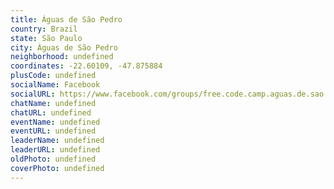 ```yaml
---
title: Águas de São Pedro
country: Brazil
state: São Paulo
city: Águas de São Pedro
neighborhood: undefined
coordinates: -22.60109, -47.875884
plusCode: undefined
socialName: Facebook
socialURL: https://www.facebook.com/groups/free.code.camp.aguas.de.sao.pedro
chatName: undefined
chatURL: undefined
eventName: undefined
eventURL: undefined
leaderName: undefined
leaderURL: undefined
oldPhoto: undefined
coverPhoto: undefined
---
```

